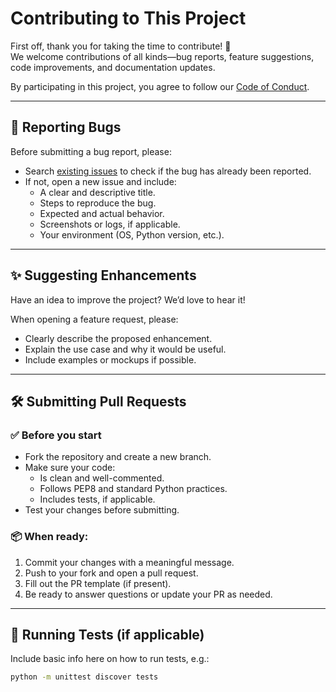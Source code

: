 # Contributing to This Project

First off, thank you for taking the time to contribute! 🚀  
We welcome contributions of all kinds—bug reports, feature suggestions, code improvements, and documentation updates.

By participating in this project, you agree to follow our [Code of Conduct](CODE_OF_CONDUCT.md).

---

## 🐞 Reporting Bugs

Before submitting a bug report, please:

- Search [existing issues](../../issues) to check if the bug has already been reported.
- If not, open a new issue and include:
  - A clear and descriptive title.
  - Steps to reproduce the bug.
  - Expected and actual behavior.
  - Screenshots or logs, if applicable.
  - Your environment (OS, Python version, etc.).

---

## ✨ Suggesting Enhancements

Have an idea to improve the project? We’d love to hear it!

When opening a feature request, please:

- Clearly describe the proposed enhancement.
- Explain the use case and why it would be useful.
- Include examples or mockups if possible.

---

## 🛠️ Submitting Pull Requests

### ✅ Before you start

- Fork the repository and create a new branch.
- Make sure your code:
  - Is clean and well-commented.
  - Follows PEP8 and standard Python practices.
  - Includes tests, if applicable.
- Test your changes before submitting.

### 📦 When ready:

1. Commit your changes with a meaningful message.
2. Push to your fork and open a pull request.
3. Fill out the PR template (if present).
4. Be ready to answer questions or update your PR as needed.

---

## 🧪 Running Tests (if applicable)

Include basic info here on how to run tests, e.g.:

```bash
python -m unittest discover tests
